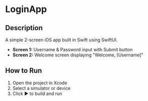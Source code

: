 
# LoginApp

## Description
A simple 2-screen iOS app built in Swift using SwiftUI.

- **Screen 1:** Username & Password input with Submit button
- **Screen 2:** Welcome screen displaying "Welcome, [Username]"

## How to Run
1. Open the project in Xcode
2. Select a simulator or device
3. Click ▶️ to build and run
